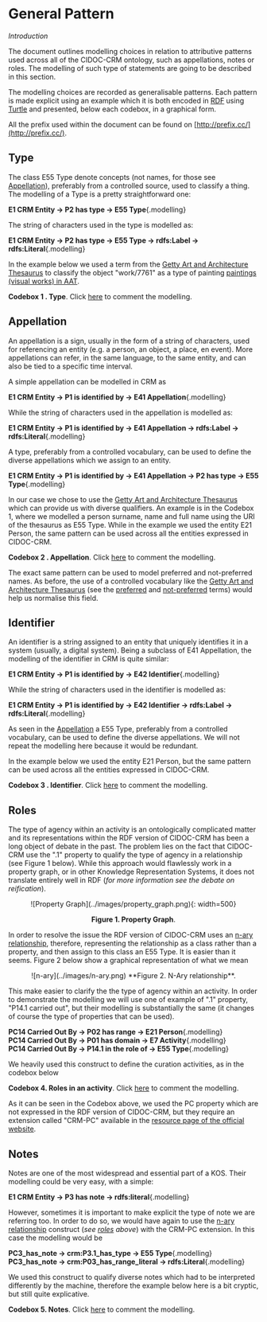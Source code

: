 # General Pattern

*Introduction*

The document outlines modelling choices in relation to attributive patterns used across all of the CIDOC-CRM ontology, such as appellations, notes or roles. The modelling of such type of statements are going to be described in this section.

The modelling choices are recorded as generalisable patterns. Each pattern is made explicit using an example which it is both encoded in [RDF](https://www.w3.org/TR/rdf11-mt/) using [Turtle](https://www.w3.org/TR/turtle/) and presented, below each codebox, in a graphical form. 

All the prefix used within the document can be found on [http://prefix.cc/](http://prefix.cc/).


## Type

The class E55 Type denote concepts (not names, for those see [Appellation](#appellation)), preferably from a controlled source, used to classify a thing.
The modelling of a Type is a pretty straightforward one:

**E1 CRM Entity → P2 has type → E55 Type**{.modelling}  

The string of characters used in the type is modelled as:

**E1 CRM Entity → P2 has type → E55 Type → rdfs:Label → rdfs:Literal**{.modelling}  

In the example below we used a term from the [Getty Art and Architecture Thesaurus](http://www.getty.edu/research/tools/vocabularies/aat/) to classify the object "work/7761" as a type of painting [paintings (visual works) in AAT](http://vocab.getty.edu/aat/300033618).

<script src="https://gist.github.com/ncarboni/4b0008d1b080690b3e259c4bb41d73d5.js"></script>

**Codebox 1 . Type**. Click [here](https://gist.github.com/ncarboni/4b0008d1b080690b3e259c4bb41d73d5#file-type-ttl) to comment the modelling.

## Appellation

An appellation is a sign, usually in the form of a string of characters, used for referencing an entity (e.g. a person, an object, a place, en event). More appellations can refer, in the same language, to the same entity, and can also be tied to a specific time interval.

A simple appellation can be modelled in CRM as

**E1 CRM Entity → P1 is identified by → E41 Appellation**{.modelling}

While the string of characters used in the appellation is modelled as:

**E1 CRM Entity → P1 is identified by → E41 Appellation → rdfs:Label → rdfs:Literal**{.modelling}

A type, preferably from a controlled vocabulary, can be used to define the diverse appellations which we assign to an entity. 

**E1 CRM Entity → P1 is identified by → E41 Appellation → P2 has type → E55 Type**{.modelling}

In our case we chose to use the [Getty Art and Architecture Thesaurus](http://www.getty.edu/research/tools/vocabularies/aat/) which can provide us with diverse qualifiers. An example is in the Codebox 1, where we modelled a person surname, name and full name using the URI of the thesaurus as E55 Type. While in the example we used the entity E21 Person, the same pattern can be used across all the entities expressed in CIDOC-CRM.

<script src="https://gist.github.com/ncarboni/0ef99d3e520a7496f8dd357dddd000fd.js"></script>

**Codebox 2 . Appellation**. Click [here](https://gist.github.com/ncarboni/0ef99d3e520a7496f8dd357dddd000fd#file-appellation-ttl) to comment the modelling.

The exact same pattern can be used to model preferred and not-preferred names. As before, the use of a controlled vocabulary like the [Getty Art and Architecture Thesaurus](http://www.getty.edu/research/tools/vocabularies/aat/) (see the [preferred](http://vocab.getty.edu/aat/300404670) and [not-preferred](http://vocab.getty.edu/aat/300264273) terms) would help us normalise this field.


## Identifier

An identifier is a string assigned to an entity that uniquely identifies it in a system (usually, a digital system). Being a subclass of E41 Appellation, the modelling of the identifier in CRM is quite similar:

**E1 CRM Entity → P1 is identified by → E42 Identifier**{.modelling}

While the string of characters used in the identifier is modelled as:

**E1 CRM Entity → P1 is identified by → E42 Identifier → rdfs:Label → rdfs:Literal**{.modelling}

As seen in the [Appellation](#appellation) a E55 Type, preferably from a controlled vocabulary, can be used to define the diverse appellations. We will not repeat the modelling here because it would be redundant.

In the example below we used the entity E21 Person, but the same pattern can be used across all the entities expressed in CIDOC-CRM.

<script src="https://gist.github.com/ncarboni/056db4166af499a2a4424b2d04e8ef1c.js"></script>

**Codebox 3 . Identifier**. Click [here](https://gist.github.com/ncarboni/056db4166af499a2a4424b2d04e8ef1c#file-identifier-ttl) to comment the modelling.

## Roles

The type of agency within an activity is an ontologically complicated matter and its representations within the RDF version of CIDOC-CRM has been a long object of debate in the past. The problem lies on the fact that CIDOC-CRM use the ".1" property to qualify the type of agency in a relationship (see Figure 1 below). While this approach would flawlessly work in a property graph, or in other Knowledge Representation Systems, it does not translate entirely well in RDF (*for more information see the debate on reification*).

<center>![Property Graph](../images/property_graph.png){: width=500}

**Figure 1. Property Graph**. 
</center>

In order to resolve the issue the RDF version of CIDOC-CRM uses an [n-ary relationship](https://www.w3.org/TR/swbp-n-aryRelations/), therefore, representing the relationship as a class rather than a property, and then assign to this class an E55 Type. It is easier than it seems. Figure 2 below show a graphical representation of what we mean

<center>
![n-ary](../images/n-ary.png)
**Figure 2. N-Ary relationship**.</center>

This make easier to clarify the the type of agency within an activity. 
In order to demonstrate the modelling we will use one of example of ".1" property, "P14.1 carried out", but their modelling is substantially the same (it changes of course the type of properties that can be used).

**PC14 Carried Out By → P02 has range → E21 Person**{.modelling}  
**PC14 Carried Out By → P01 has domain → E7 Activity**{.modelling}   
**PC14 Carried Out By → P14.1 in the role of → E55 Type**{.modelling}   

We heavily used this construct to define the curation activities, as in the codebox below

<script src="https://gist.github.com/ncarboni/c07196571bda976249a44042d3c49007.js"></script>

**Codebox 4. Roles in an activity**. Click [here](https://gist.github.com/ncarboni/c07196571bda976249a44042d3c49007#file-roles-ttl) to comment the modelling.

As it can be seen in the Codebox above, we used the PC property which are not expressed in the RDF version of CIDOC-CRM, but they require an extension called "CRM-PC" available in the [resource page of the official website](http://www.cidoc-crm.org/versions-of-the-cidoc-crm).


## Notes

Notes are one of the most widespread and essential part of a KOS. Their modelling could be very easy, with a simple:

**E1 CRM Entity → P3 has note → rdfs:literal**{.modelling}

However, sometimes it is important to make explicit the type of note we are referring too. In order to do so, we would have again to use the [n-ary relationship](https://www.w3.org/TR/swbp-n-aryRelations/) construct (*see [roles](#roles) above*) with the CRM-PC extension. In this case the modelling would be 

**PC3_has_note → crm:P3.1_has_type → E55 Type**{.modelling}  
**PC3_has_note → crm:P03_has_range_literal → rdfs:Literal**{.modelling}   

We used this construct to qualify diverse notes which had to be interpreted differently by the machine, therefore the example below here is a bit cryptic, but still quite explicative.

<script src="https://gist.github.com/ncarboni/2b532a219bb3f81be2d02ef8f34c4b64.js"></script>

**Codebox 5. Notes**. Click [here](https://gist.github.com/ncarboni/2b532a219bb3f81be2d02ef8f34c4b64#file-notes-ttl) to comment the modelling.




